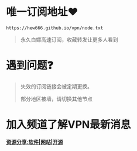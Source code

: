 # 唯一订阅地址❤️

```
https://hew666.github.io/vpn/node.txt
```
> 永久白嫖高速订阅，收藏转发让更多人看到

# 遇到问题❓
 > 失效的订阅链接会被定期更换。
 >   
 > 部分地区被墙，请切换其他节点
 
# 加入频道了解VPN最新消息
 
**[资源分享:软件|网站|开源](https://t.me/txwl666)** 
